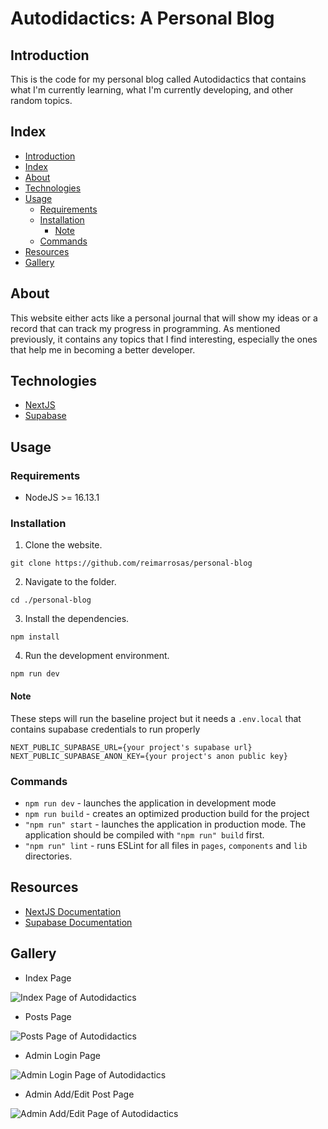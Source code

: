 # Autodidactics: A Personal Blog

## Introduction

This is the code for my personal blog called Autodidactics that contains what I'm currently learning, what I'm currently developing, and other random topics.

## Index

- [Introduction](#introduction)
- [Index](#index)
- [About](#about)
- [Technologies](#technologies)
- [Usage](#usage)
  - [Requirements](#requirements)
  - [Installation](#installation)
    - [Note](#note)
  - [Commands](#commands)
- [Resources](#resources)
- [Gallery](#gallery)

## About

This website either acts like a personal journal that will show my ideas or a record that can track my progress in programming. As mentioned previously, it contains any topics that I find interesting, especially the ones that help me in becoming a better developer.

## Technologies

- [NextJS](https://nextjs.org)
- [Supabase](https://supabase.com)

## Usage

### Requirements

- NodeJS >= 16.13.1

### Installation

1. Clone the website.

```
git clone https://github.com/reimarrosas/personal-blog
```

2. Navigate to the folder.

```
cd ./personal-blog
```

3. Install the dependencies.

```
npm install
```

4. Run the development environment.

```
npm run dev
```

#### Note

These steps will run the baseline project but it needs a `.env.local` that contains supabase credentials to run properly

```
NEXT_PUBLIC_SUPABASE_URL={your project's supabase url}
NEXT_PUBLIC_SUPABASE_ANON_KEY={your project's anon public key}
```

### Commands

- `npm run dev` - launches the application in development mode
- `npm run build` - creates an optimized production build for the project
- `"npm run" start` - launches the application in production mode. The application should be compiled with `"npm run" build` first.
- `"npm run" lint` - runs ESLint for all files in `pages`, `components` and `lib` directories.

## Resources

- [NextJS Documentation](https://nextjs.org/docs)
- [Supabase Documentation](https://supabase.com/docs)

## Gallery

- Index Page

![Index Page of Autodidactics](https://i.imgur.com/zQCKr9T.png)

- Posts Page

![Posts Page of Autodidactics](https://i.imgur.com/p6mLu3i.png)

- Admin Login Page

![Admin Login Page of Autodidactics](https://i.imgur.com/ppoEL87.png)

- Admin Add/Edit Post Page

![Admin Add/Edit Page of Autodidactics](https://i.imgur.com/glpDQt9.png)

